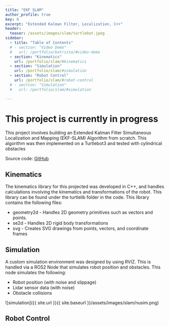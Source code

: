 ```yaml
---
title: "EKF SLAM"
author_profile: true
key: 0
excerpt: "Extended Kalman Filter, Localization, C++"
header:
  teaser: /assets/images/slam/turtlebot.jpeg
sidebar:
  - title: "Table of Contents"
  # - section: "Video Demo"
  #   url: /portfolio/botrista/#video-demo
  - section: "Kinematics"
    url: /portfolio/slam/#kinematics
  - section: "Simulation"
    url: /portfolio/slam/#simulation
  - section: "Robot Control"
    url: /portfolio/slam/#robot-control
  # - section: "Simulation"
  #   url: /portfolio/slam/#simulation

---
```


# This project is currently in progress
This project involves building an Extended Kalman Filter Simultaneous Localization and Mapping (EKF-SLAM) Algorithm from scratch. This algorithm was then implemented on a Turtlebot3 and tested with cylindrical obstacles

Source code: [GitHub](https://github.com/kylew239/EKF-SLAM)

<!-- ## Video Demo -->


## Kinematics
The kinematics library for this projected was developed in C++, and handles calculations involving the kinematics and transformations of the robot. This library can be found under the turtlelib folder in the code. This library contains the following files:
- geometry2d - Handles 2D geometry primitives such as vectors and points.
- se2d - Handles 2D rigid body transformations
- svg - Creates SVG drawings from points, vectors, and coordinate frames

## Simulation
A custom simulation environment was designed by using RVIZ. This is handled via a ROS2 Node that simulates robot position and obstacles. This node simulates the following:
* Robot position (with noise and slippage)
* Lidar sensor data (with noise)
* Obstacle collisions

![simulation]({{ site.url }}{{ site.baseurl }}/assets/images/slam/nusim.png)


## Robot Control